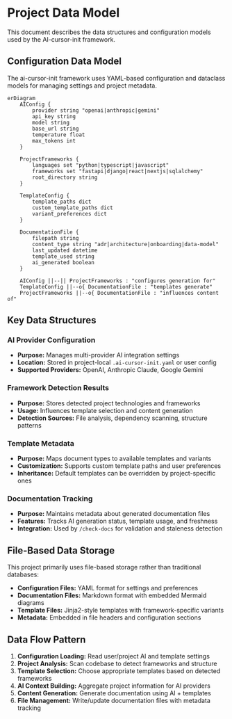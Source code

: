 # Project Data Model

This document describes the data structures and configuration models used by the AI-cursor-init framework.

## Configuration Data Model

The ai-cursor-init framework uses YAML-based configuration and dataclass models for managing settings and project metadata.

```mermaid
erDiagram
    AIConfig {
        provider string "openai|anthropic|gemini"
        api_key string
        model string
        base_url string
        temperature float
        max_tokens int
    }
    
    ProjectFrameworks {
        languages set "python|typescript|javascript"
        frameworks set "fastapi|django|react|nextjs|sqlalchemy"
        root_directory string
    }
    
    TemplateConfig {
        template_paths dict
        custom_template_paths dict
        variant_preferences dict
    }
    
    DocumentationFile {
        filepath string
        content_type string "adr|architecture|onboarding|data-model"
        last_updated datetime
        template_used string
        ai_generated boolean
    }
    
    AIConfig ||--|| ProjectFrameworks : "configures generation for"
    TemplateConfig ||--o{ DocumentationFile : "templates generate"
    ProjectFrameworks ||--o{ DocumentationFile : "influences content of"
```

## Key Data Structures

### AI Provider Configuration

- **Purpose:** Manages multi-provider AI integration settings
- **Location:** Stored in project-local `.ai-cursor-init.yaml` or user config
- **Supported Providers:** OpenAI, Anthropic Claude, Google Gemini

### Framework Detection Results  

- **Purpose:** Stores detected project technologies and frameworks
- **Usage:** Influences template selection and content generation
- **Detection Sources:** File analysis, dependency scanning, structure patterns

### Template Metadata

- **Purpose:** Maps document types to available templates and variants
- **Customization:** Supports custom template paths and user preferences
- **Inheritance:** Default templates can be overridden by project-specific ones

### Documentation Tracking

- **Purpose:** Maintains metadata about generated documentation files
- **Features:** Tracks AI generation status, template usage, and freshness
- **Integration:** Used by `/check-docs` for validation and staleness detection

## File-Based Data Storage

This project primarily uses file-based storage rather than traditional databases:

- **Configuration Files:** YAML format for settings and preferences
- **Documentation Files:** Markdown format with embedded Mermaid diagrams  
- **Template Files:** Jinja2-style templates with framework-specific variants
- **Metadata:** Embedded in file headers and configuration sections

## Data Flow Pattern

1. **Configuration Loading:** Read user/project AI and template settings
2. **Project Analysis:** Scan codebase to detect frameworks and structure  
3. **Template Selection:** Choose appropriate templates based on detected frameworks
4. **AI Context Building:** Aggregate project information for AI providers
5. **Content Generation:** Generate documentation using AI + templates
6. **File Management:** Write/update documentation files with metadata tracking
